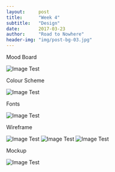 ```yaml
---
layout:     post
title:      "Week 4"
subtitle:   "Design"
date:       2017-03-23
author:     "Road to Nowhere"
header-img: "img/post-bg-03.jpg"
---
```


Mood Board

<img src="{{ site.baseurl }}/images/blog/week4/Moodboard.png" alt="Image Test">

Colour Scheme

<img src="{{ site.baseurl }}/images/blog/week4/colour2.PNG" alt="Image Test">

Fonts

<img src="{{ site.baseurl }}/images/blog/week4/fonts.PNG" alt="Image Test">

Wireframe

<img src="{{ site.baseurl }}/images/blog/week4/basicwireframe.PNG" alt="Image Test">

<img src="{{ site.baseurl }}/images/blog/week4/basicwireframe3.PNG" alt="Image Test">

<img src="{{ site.baseurl }}/images/blog/week4/basicwireframe4.PNG" alt="Image Test">


Mockup

<img src="{{ site.baseurl }}/images/blog/week4/mockup2.PNG" alt="Image Test">


